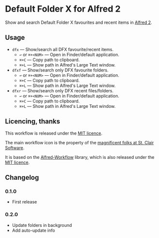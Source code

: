 # Default Folder X for Alfred 2 #

Show and search Default Folder X favourites and recent items in [Alfred 2][alfredapp].


## Usage ##

- `dfx` — Show/search all DFX favourite/recent items.
    - `↩` or `⌘+<NUM>` — Open in Finder/default application.
    - `⌘+C` — Copy path to clipboard.
    - `⌘+L` — Show path in Alfred's Large Text window.
- `dfxf` — Show/search only DFX favourite folders.
    - `↩` or `⌘+<NUM>` — Open in Finder/default application.
    - `⌘+C` — Copy path to clipboard.
    - `⌘+L` — Show path in Alfred's Large Text window.
- `dfxr` — Show/search only DFX recent files/folders.
    - `↩` or `⌘+<NUM>` — Open in Finder/default application.
    - `⌘+C` — Copy path to clipboard.
    - `⌘+L` — Show path in Alfred's Large Text window.


## Licencing, thanks ##

This workflow is released under the [MIT licence][mit].

The main workflow icon is the property of the [magnificent folks at St. Clair Software][stclair].

It is based on the [Alfred-Workflow][aw] library, which is also released under the [MIT licence][mit].


## Changelog ##

### 0.1.0 ###

- First release

### 0.2.0 ###

- Update folders in background
- Add auto-update info

[mit]: ./src/LICENCE.txt
[aw]: http://www.deanishe.net/alfred-workflow/
[alfredapp]: https://www.alfredapp.com/
[stclair]: http://www.stclairsoft.com/